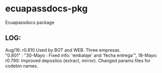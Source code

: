 # ecuapassdocs-pkg
Ecuapassdocs package


## LOG:
Aug/16: r0.810 Used by BOT and WEB. Three empresas.  
"0.801"  : "30-Mayo : Fixed info: 'embalaje' and 'fecha entrega'",
18-Mayo: r0.790: Improved depositos (extract, mirror). Changed params files for codebin names.
